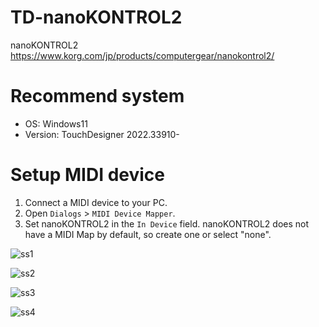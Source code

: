 # TD-nanoKONTROL2

nanoKONTROL2
https://www.korg.com/jp/products/computergear/nanokontrol2/

# Recommend system

- OS: Windows11
- Version: TouchDesigner 2022.33910-

# Setup MIDI device

1. Connect a MIDI device to your PC.
2. Open `Dialogs` > `MIDI Device Mapper`.
4. Set nanoKONTROL2 in the `In Device` field. nanoKONTROL2 does not have a MIDI Map by default, so create one or select "none".


![ss1](https://github.com/hisahayashi/TD-nanoKONTROL2/assets/1713215/acf30187-15e5-4a8f-876c-386c36bc5373)

![ss2](https://github.com/hisahayashi/TD-nanoKONTROL2/assets/1713215/1b266e1c-7c4b-4694-98dd-6815cb4a100e)

![ss3](https://github.com/hisahayashi/TD-nanoKONTROL2/assets/1713215/93411813-593e-4fd4-a35b-dfc4e3f7c47b)

![ss4](https://github.com/hisahayashi/TD-nanoKONTROL2/assets/1713215/2b295959-51d7-4a3c-a632-ac855bac4acd)

